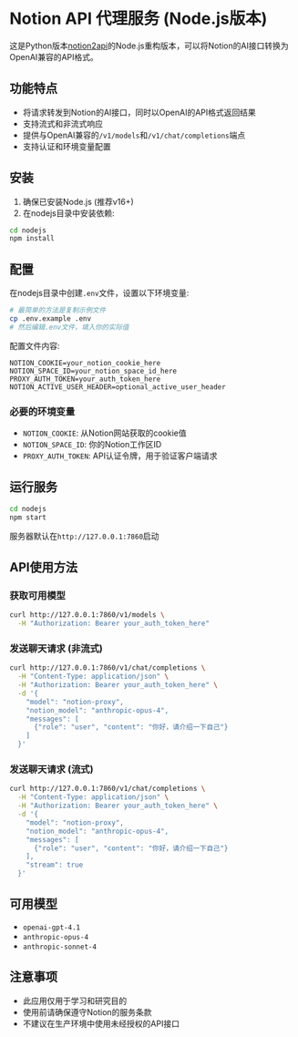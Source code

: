 # Notion API 代理服务 (Node.js版本)

这是Python版本[notion2api](https://github.com/gzzhongqi/notion2api)的Node.js重构版本，可以将Notion的AI接口转换为OpenAI兼容的API格式。

## 功能特点

- 将请求转发到Notion的AI接口，同时以OpenAI的API格式返回结果
- 支持流式和非流式响应
- 提供与OpenAI兼容的`/v1/models`和`/v1/chat/completions`端点
- 支持认证和环境变量配置

## 安装

1. 确保已安装Node.js (推荐v16+)
2. 在nodejs目录中安装依赖:

```bash
cd nodejs
npm install
```

## 配置

在nodejs目录中创建`.env`文件，设置以下环境变量:

```bash
# 最简单的方法是复制示例文件
cp .env.example .env
# 然后编辑.env文件，填入你的实际值
```

配置文件内容:
```
NOTION_COOKIE=your_notion_cookie_here
NOTION_SPACE_ID=your_notion_space_id_here
PROXY_AUTH_TOKEN=your_auth_token_here
NOTION_ACTIVE_USER_HEADER=optional_active_user_header
```

### 必要的环境变量

- `NOTION_COOKIE`: 从Notion网站获取的cookie值
- `NOTION_SPACE_ID`: 你的Notion工作区ID
- `PROXY_AUTH_TOKEN`: API认证令牌，用于验证客户端请求

## 运行服务

```bash
cd nodejs
npm start
```

服务器默认在`http://127.0.0.1:7860`启动

## API使用方法

### 获取可用模型

```bash
curl http://127.0.0.1:7860/v1/models \
  -H "Authorization: Bearer your_auth_token_here"
```

### 发送聊天请求 (非流式)

```bash
curl http://127.0.0.1:7860/v1/chat/completions \
  -H "Content-Type: application/json" \
  -H "Authorization: Bearer your_auth_token_here" \
  -d '{
    "model": "notion-proxy",
    "notion_model": "anthropic-opus-4",
    "messages": [
      {"role": "user", "content": "你好，请介绍一下自己"}
    ]
  }'
```

### 发送聊天请求 (流式)

```bash
curl http://127.0.0.1:7860/v1/chat/completions \
  -H "Content-Type: application/json" \
  -H "Authorization: Bearer your_auth_token_here" \
  -d '{
    "model": "notion-proxy",
    "notion_model": "anthropic-opus-4",
    "messages": [
      {"role": "user", "content": "你好，请介绍一下自己"}
    ],
    "stream": true
  }'
```

## 可用模型

- `openai-gpt-4.1`
- `anthropic-opus-4`
- `anthropic-sonnet-4`

## 注意事项

- 此应用仅用于学习和研究目的
- 使用前请确保遵守Notion的服务条款
- 不建议在生产环境中使用未经授权的API接口 